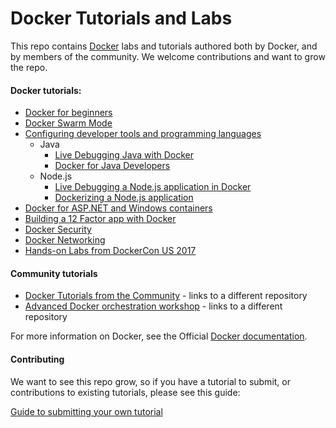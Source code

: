 # Docker Tutorials and Labs

This repo contains [Docker](https://docker.com) labs and tutorials authored both by Docker, and by members of the community. We welcome contributions and want to grow the repo.

#### Docker tutorials:
* [Docker for beginners](beginner/readme.md)
* [Docker Swarm Mode](swarm-mode/README.md)
* [Configuring developer tools and programming languages](developer-tools/README.md)
  * Java
    * [Live Debugging Java with Docker](developer-tools/java-debugging)
    * [Docker for Java Developers](developer-tools/java/)
  * Node.js
    * [Live Debugging a Node.js application in Docker](developer-tools/nodejs-debugging)
    * [Dockerizing a Node.js application](developer-tools/nodejs/porting/)
* [Docker for ASP.NET and Windows containers](windows/readme.md)
* [Building a 12 Factor app with Docker](12factor/README.md)
* [Docker Security](security/README.md)
* [Docker Networking](networking/)
* [Hands-on Labs from DockerCon US 2017](dockercon-us-2017/)


#### Community tutorials
* [Docker Tutorials from the Community](https://github.com/docker/community/tree/master/Docker-Meetup-Content) - links to a different repository
* [Advanced Docker orchestration workshop](https://github.com/docker/labs/tree/master/Docker-Orchestration) - links to a different repository

For more information on Docker, see the Official [Docker documentation](https://docs.docker.com).

#### Contributing

We want to see this repo grow, so if you have a tutorial to submit, or contributions to existing tutorials, please see this guide:

[Guide to submitting your own tutorial](contribute.md)

